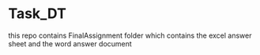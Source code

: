 # Task_DT
this repo contains FinalAssignment folder which contains the excel answer sheet and the word answer document 
